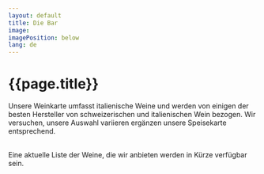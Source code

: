 ```yaml
---
layout: default
title: Die Bar 
image: 
imagePosition: below
lang: de
---
```


{{page.title}}
==============

Unsere Weinkarte umfasst italienische Weine und werden von einigen der besten Hersteller von schweizerischen und italienischen Wein bezogen. Wir versuchen, unsere Auswahl variieren ergänzen unsere Speisekarte entsprechend.  

<br>
Eine aktuelle Liste der Weine, die wir anbieten werden in Kürze verfügbar sein.